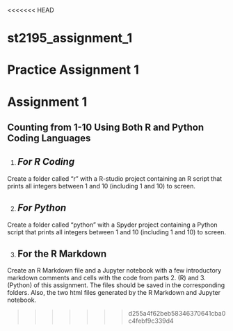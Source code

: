 <<<<<<< HEAD
# st2195_assignment_1
Practice Assignment 1
=======
<!--Headings-->
# Assignment 1

## Counting from 1-10 Using Both R and Python Coding Languages

<!--Italics-->

1. ## *For R Coding*


Create a folder called “r” with a R-studio project containing an R script that prints all
integers between 1 and 10 (including 1 and 10) to screen.


2. ## *For Python*

Create a folder called “python” with a Spyder project containing a Python script that
prints all integers between 1 and 10 (including 1 and 10) to screen.


3. ## For the R Markdown

Create an R Markdown file and a Jupyter notebook with a few introductory markdown
comments and cells with the code from parts 2. (R) and 3. (Python) of this
assignment. The files should be saved in the corresponding folders. Also, the two
html files generated by the R Markdown and Jupyter notebook.
>>>>>>> d255a4f62beb58346370641cba0c4febf9c339d4
